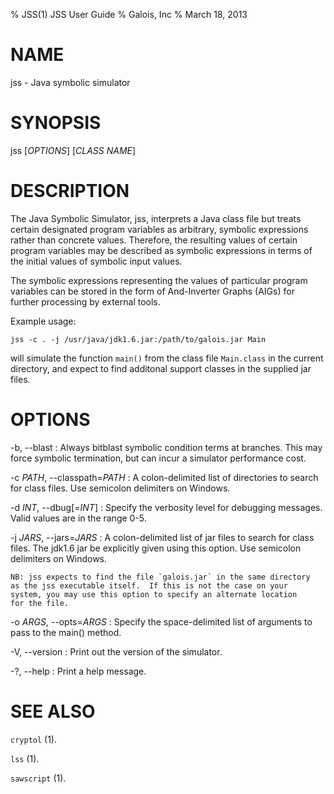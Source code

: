 % JSS(1) JSS User Guide
% Galois, Inc
% March 18, 2013

NAME
====

jss - Java symbolic simulator

SYNOPSIS
========

jss [*OPTIONS*] [*CLASS NAME*]

DESCRIPTION
===========

The Java Symbolic Simulator, jss, interprets a Java class file but
treats certain designated program variables as arbitrary, symbolic
expressions rather than concrete values. Therefore, the resulting
values of certain program variables may be described as symbolic
expressions in terms of the initial values of symbolic input values.

The symbolic expressions representing the values of particular program
variables can be stored in the form of And-Inverter Graphs (AIGs) for
further processing by external tools.

Example usage:

    jss -c . -j /usr/java/jdk1.6.jar:/path/to/galois.jar Main

will simulate the function `main()` from the class file `Main.class`
in the current directory, and expect to find additonal support classes
in the supplied jar files.

OPTIONS
=======

-b, \--blast
:   Always bitblast symbolic condition terms at branches.  This may
    force symbolic termination, but can incur a simulator performance
    cost.

-c *PATH*, \--classpath=*PATH*
:   A colon-delimited list of directories to search for class files.
    Use semicolon delimiters on Windows.

-d *INT*, \--dbug[=*INT*]
:   Specify the verbosity level for debugging messages. Valid values
    are in the range 0-5.

-j *JARS*, --jars=*JARS*
:   A colon-delimited list of jar files to search for class files.  The
    jdk1.6 jar be explicitly given using this option.  Use semicolon
    delimiters on Windows.

    NB: jss expects to find the file `galois.jar` in the same directory
    as the jss executable itself.  If this is not the case on your
    system, you may use this option to specify an alternate location
    for the file.

-o *ARGS*, \--opts=*ARGS*
:   Specify the space-delimited list of arguments to pass to the
    main() method.

-V, \--version
:   Print out the version of the simulator.

-?, \--help
:   Print a help message.

SEE ALSO
========

`cryptol` (1).

`lss` (1).

`sawscript` (1).
